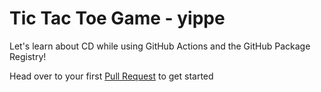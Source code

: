 # Tic Tac Toe Game - yippe

Let's learn about CD while using GitHub Actions and the GitHub Package Registry!


Head over to your first [Pull Request](../../pull/1) to get started
